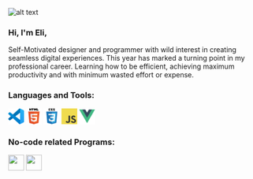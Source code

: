 ![alt text](https://64.media.tumblr.com/9098da97e5c2a7cddc04d4671623a9b9/tumblr_ne6e4nnIMX1qd2yqto1_1280.jpg)

### Hi, I'm Eli,

Self-Motivated designer and programmer with wild interest in creating seamless digital experiences.
This year has marked a turning point in my professional career. Learning how to be efficient, achieving maximum productivity and with minimum wasted effort or expense. 


### Languages and Tools:
<img height="32" width="32" 
src="https://raw.githubusercontent.com/github/explore/bbd48b997e8d0bef63f676eca4da5e1f76487b56/topics/visual-studio-code/visual-studio-code.png" />
<img height="32" width="32" 
src="https://raw.githubusercontent.com/github/explore/80688e429a7d4ef2fca1e82350fe8e3517d3494d/topics/html/html.png" />
<img height="32" width="32" 
src="https://raw.githubusercontent.com/github/explore/80688e429a7d4ef2fca1e82350fe8e3517d3494d/topics/css/css.png" />
<img height="32" width="32" src="https://raw.githubusercontent.com/github/explore/80688e429a7d4ef2fca1e82350fe8e3517d3494d/topics/javascript/javascript.png" />
<img height="32" width="32" 
src="https://raw.githubusercontent.com/github/explore/80688e429a7d4ef2fca1e82350fe8e3517d3494d/topics/vue/vue.png" />

### No-code related Programs:
<img height="32" width="32" 
src="https://avatars.githubusercontent.com/u/14052912?s=200&v=4" />
<img height="32" width="32" 
src="https://img.freepik.com/premium-vector/adobe-illustrator-software-icon_539007-181.jpg" />


<!--
**soneoso/soneoso** is a ✨ _special_ ✨ repository because its `README.md` (this file) appears on your GitHub profile.

Here are some ideas to get you started:

- 🔭 I’m currently working on ...
- 🌱 I’m currently learning ...
- 👯 I’m looking to collaborate on ...
- 🤔 I’m looking for help with ...
- 💬 Ask me about ...
- 📫 How to reach me: ...
- 😄 Pronouns: ...
- ⚡ Fun fact: ...
-->

